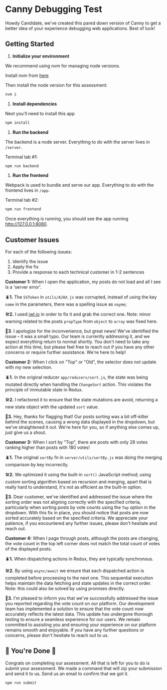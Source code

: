 # Canny Debugging Test

Howdy Candidate, we've created this pared down version of Canny to get a better idea of your experience debugging web applications. Best of luck!

## Getting Started

1. **Initialize your environment**

We recommend using nvm for managing node versions.

Install nvm from [here](https://github.com/creationix/nvm)

Then install the node version for this assessment:

```sh
nvm i
```

1. **Install dependencies**

Next you'll need to install this app

```sh
npm install
```

1. **Run the backend**

The backend is a node server. Everything to do with the server lives in `/server`.

Terminal tab #1:

```sh
npm run backend
```

1. **Run the frontend**

Webpack is used to bundle and serve our app. Everything to do with the frontend lives in `/app`.

Terminal tab #2:

```sh
npm run frontend
```

Once everything is running, you should see the app running http://127.0.0.1:8080.

## Customer Issues

For each of the following issues:

1. Identify the issue
2. Apply the fix
3. Provide a response to each technical customer in 1-2 sentences

**Customer 1:** When I open the application, my posts do not load and all I see is a 'server error'.

🪲**1.** The `SSToken` in `utils/AJAX.js` was corrupted, instead of using the key `name` in the parameters, there was a spelling issue as `nayme`;

🛠️**2.** I used
[jwt.io](https://jwt.io/) in order to fix it and grab the correct one. Note: minor warning related to the posts `propType` from `object` to `array` was fixed here.

💬**3**. I apologize for the inconvenience, but great news! We've identified the issue – it was a small typo. Our team is currently addressing it, and we expect everything return to normal shortly. You don't need to take any action at this time, but please feel free to reach out if you have any other concerns or require further assistance. We're here to help!

**Customer 2:** When I click on "Top" or "Old", the selector does not update with my new selection.

🪲**1.** In the original reducer `app/reducers/sort.js`, the state was being mutated directly when handling the `ChangeSort` action. This violates the principle of immutable state in Redux.

🛠️**2.** I refactored it to ensure that the state mutations are avoid, returning a new state object with the updated `sort` value.

💬**3.** Hey, thanks for flagging that! Our posts sorting was a bit off-kilter behind the scenes, causing a wrong data displayed in the dropdown, but we've straightened it out. We're here for you, so if anything else comes up, just give us a shout.

**Customer 3:** When I sort by "Top", there are posts with only 28 votes ranking higher than posts with 180 votes!

🪲**1.** The original `sortBy` fn in `server/utils/sortBy.js` was doing the merging comparison by key incorrectly.

🛠️**2.** We optimized it using the built-in `sort()` JavaScript method; using custom sorting algorithm based on recursion and merging, apart that is really hard to understand, it's not as efficient as the built-in option.

💬**3.** Dear customer, we've identified and addressed the issue where the sorting order was not aligning correctly with the specified criteria, particularly when sorting posts by vote counts using the `Top` option in the dropdown. With this fix in place, you should notice that posts are now sorted accurately based on the specified criteria. We appreciate your patience, if you encountered any further issues, please don't hesitate and reach out.

**Customer 4:** When I page through posts, although the posts are changing, the vote count in the top left corner does not match the total count of votes of the displayed posts.

🪲**1.** When dispatching actions in Redux, they are typically synchronous.

🛠️**2.** By using `async/await` we ensure that each dispatched action is completed before proceesing to the next one. This sequential execution helps maintain the data fetching and state updates in the correct order. Note: this could also be solved by using promises directly.

💬**3.** I'm pleased to inform you that we've successfully addressed the issue you reported regarding the vote count on our platform. Our development team has implemented a solution to ensure that the vote count now accurately reflects the latest data. This update has undergone thorough testing to ensure a seamless experience for our users. We remain committed to assisting you and ensuring your experience on our platform remains smooth and enjoyable. If you have any further questions or concerns, please don't hesitate to reach out to us.

## 🎉 You're Done 🎉

Congrats on completing our assessment. All that is left for you to do is submit your assessment. We made a command that will zip your submission and send it to us. Send us an email to confirm that we got it.

```sh
npm run submit
```
